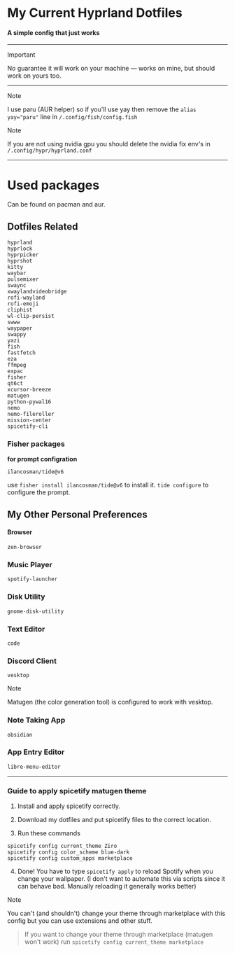 # My Current Hyprland Dotfiles

#### A simple config that just works

---

> [!IMPORTANT]  
> No guarantee it will work on your machine — works on mine, but should work on yours too.

---

> [!NOTE]
> I use paru (AUR helper) so if you'll use yay then remove the ``alias yay="paru"`` line in ``/.config/fish/config.fish``

> [!NOTE]
> If you are not using nvidia gpu you should delete the nvidia fix env's in ``/.config/hypr/hyprland.conf``

---

# Used packages
Can be found on pacman and aur.

## Dotfiles Related

```
hyprland
hyprlock
hyprpicker
hyprshot
kitty
waybar
pulsemixer
swaync
xwaylandvideobridge
rofi-wayland
rofi-emoji
cliphist
wl-clip-persist
swww
waypaper
swappy
yazi
fish
fastfetch
eza
ffmpeg
expac
fisher
qt6ct
xcursor-breeze
matugen
python-pywal16
nemo
nemo-fileroller
mission-center
spicetify-cli
```
### Fisher packages
**for prompt configration**
```
ilancosman/tide@v6
```
use ``fisher install ilancosman/tide@v6`` to install it. ``tide configure`` to configure the prompt.

## My Other Personal Preferences
#### Browser
```
zen-browser
```
### Music Player
```
spotify-launcher
```
### Disk Utility
```
gnome-disk-utility
```
### Text Editor
```
code
```
### Discord Client
```
vesktop
```
> [!NOTE]
> Matugen (the color generation tool) is configured to work with vesktop.
### Note Taking App
```
obsidian
```
### App Entry Editor
```
libre-menu-editor
```

----

### Guide to apply spicetify matugen theme

1. Install and apply spicetify correctly.

2. Download my dotfiles and put spicetify files to the correct location.

3. Run these commands

```
spicetify config current_theme Ziro
spicetify config color_scheme blue-dark
spicetify config custom_apps marketplace
```

4. Done! You have to type ``spicetify apply`` to reload Spotify when you change your wallpaper. (I don't want to automate this via scripts since it can behave bad. Manually reloading it generally works better)

> [!NOTE]
> You can't (and shouldn't) change your theme through marketplace with this config but you can use extensions and other stuff.

> If you want to change your theme through marketplace (matugen won't work) run ``spicetify config current_theme marketplace``
